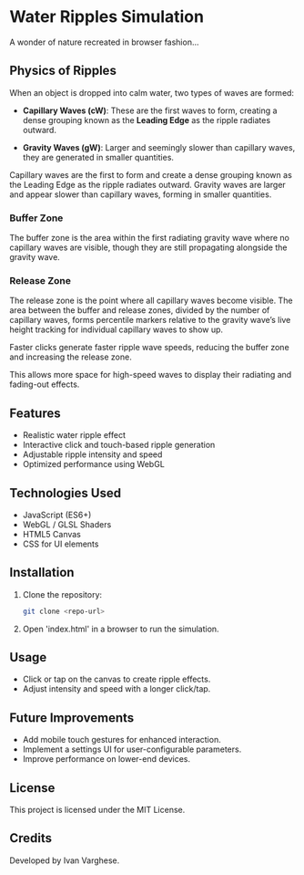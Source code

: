 # Water Ripples Simulation

A wonder of nature recreated in browser fashion...

## Physics of Ripples

When an object is dropped into calm water, two types of waves are formed:

- **Capillary Waves (cW)**: These are the first waves to form, creating a dense grouping known as the **Leading Edge** as the ripple radiates outward.

- **Gravity Waves (gW)**: Larger and seemingly slower than capillary waves, they are generated in smaller quantities.

Capillary waves are the first to form and create a dense grouping known as the Leading Edge as the ripple radiates outward. Gravity waves are larger and appear slower than capillary waves, forming in smaller quantities.

### Buffer Zone

The buffer zone is the area within the first radiating gravity wave where no capillary waves are visible, though they are still propagating alongside the gravity wave.

### Release Zone

The release zone is the point where all capillary waves become visible. The area between the buffer and release zones, divided by the number of capillary waves, forms percentile markers relative to the gravity wave’s live height tracking for individual capillary waves to show up.

Faster clicks generate faster ripple wave speeds, reducing the buffer zone and increasing the release zone.

This allows more space for high-speed waves to display their radiating and fading-out effects.

## Features

- Realistic water ripple effect
- Interactive click and touch-based ripple generation
- Adjustable ripple intensity and speed
- Optimized performance using WebGL

## Technologies Used

- JavaScript (ES6+)
- WebGL / GLSL Shaders
- HTML5 Canvas
- CSS for UI elements

## Installation

1. Clone the repository:

   ```bash
   git clone <repo-url>

2. Open 'index.html' in a browser to run the simulation.

## Usage
- Click or tap on the canvas to create ripple effects.
- Adjust intensity and speed with a longer click/tap.

## Future Improvements 
- Add mobile touch gestures for enhanced interaction.
- Implement a settings UI for user-configurable parameters.
- Improve performance on lower-end devices.

## License
This project is licensed under the MIT License.

## Credits
Developed by Ivan Varghese.

